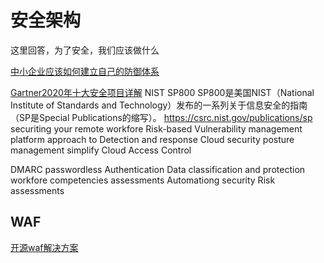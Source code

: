 # 安全架构

这里回答，为了安全，我们应该做什么

[中小企业应该如何建立自己的防御体系](https://www.freebuf.com/articles/neopoints/251516.html)

[Gartner2020年十大安全项目详解](https://www.freebuf.com/articles/network/252759.html)
NIST SP800
SP800是美国NIST（National Institute of Standards and Technology）发布的一系列关于信息安全的指南（SP是Special Publications的缩写）。
https://csrc.nist.gov/publications/sp
securiting your remote workfore
Risk-based Vulnerability management
platform approach to Detection and response
Cloud security posture management
simplify Cloud Access Control

DMARC
passwordless Authentication
Data classification and protection
workfore competencies assessments
Automationg security Risk assessments

## WAF

[开源waf解决方案](.\sec.arch.oswaf.md)

